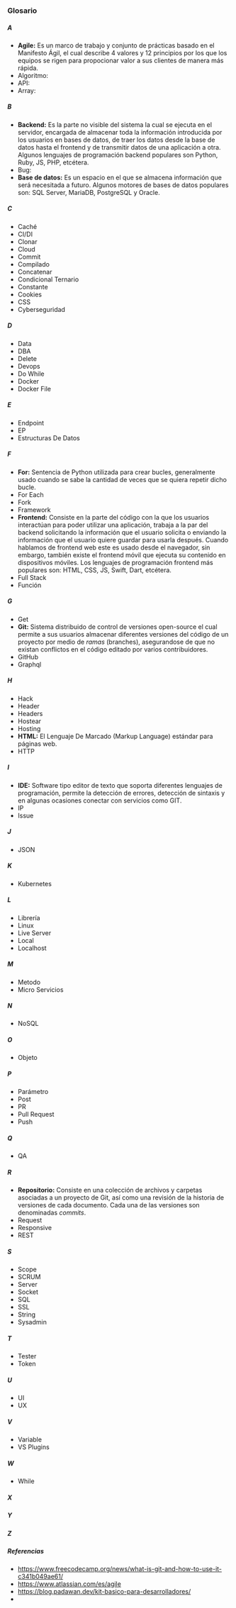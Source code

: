 ### Glosario
##### A

- **Agile:** Es un marco de trabajo y conjunto de prácticas basado en el Manifesto Ágil, el cual describe 4 valores y 12 principios por los que los equipos se rigen para propocionar valor a sus clientes de manera más rápida.
- Algoritmo:
- API:
- Array:

##### B

- **Backend:** Es la parte no visible del sistema la cual se ejecuta en el servidor, encargada de almacenar toda la información introducida por los usuarios en bases de datos, de traer los datos desde la base de datos hasta el frontend y de transmitir datos de una aplicación a otra. Algunos lenguajes de programación backend populares son Python, Ruby, JS, PHP, etcétera.
- Bug:
- **Base de datos:** Es un espacio en el que se almacena información que será necesitada a futuro. Algunos motores de bases de datos populares son: SQL Server, MariaDB, PostgreSQL y Oracle.

##### C

- Caché
- CI/DI
- Clonar
- Cloud
- Commit
- Compilado
- Concatenar
- Condicional Ternario
- Constante
- Cookies
- CSS
- Cyberseguridad

##### D

- Data
- DBA
- Delete
- Devops
- Do While
- Docker
- Docker File

##### E

- Endpoint
- EP
- Estructuras De Datos

##### F

- **For:** Sentencia de Python utilizada para crear bucles, generalmente usado cuando se sabe la cantidad de veces que se quiera repetir dicho bucle.
- For Each
- Fork
- Framework
- **Frontend:** Consiste en la parte del código con la que los usuarios interactúan para poder utilizar una aplicación, trabaja a la par del backend solicitando la información que el usuario solicita o enviando la información que el usuario quiere guardar para usarla después. Cuando hablamos de frontend web este es usado desde el navegador, sin embargo, también existe el frontend móvil que ejecuta su contenido en dispositivos móviles. Los lenguajes de programación frontend más populares son: HTML, CSS, JS, Swift, Dart, etcétera. 
- Full Stack
- Función

##### G

- Get
- **Git:** Sistema distribuido de control de versiones open-source el cual permite a sus usuarios almacenar diferentes versiones del código de un proyecto por medio de *ramas* (branches), asegurandose de que no existan conflictos en el código editado por varios contribuidores.
- GitHub
- Graphql

##### H

- Hack
- Header
- Headers
- Hostear
- Hosting
- **HTML:** El Lenguaje De Marcado (Markup Language) estándar para páginas web. 
- HTTP

##### I

- **IDE:** Software tipo editor de texto que soporta diferentes lenguajes de programación, permite la detección de errores, detección de sintaxis y en algunas ocasiones conectar con servicios como GIT.
- IP
- Issue

##### J

- JSON

##### K

- Kubernetes

##### L

- Librería
- Linux
- Live Server
- Local
- Localhost

##### M

- Metodo
- Micro Servicios

##### N

- NoSQL

##### O

- Objeto

##### P

- Parámetro
- Post
- PR
- Pull Request
- Push

##### Q

- QA

##### R

- **Repositorio:** Consiste en una colección de archivos y carpetas asociadas a un proyecto de Git, así como una revisión de la historia de versiones de cada documento. Cada una de las versiones son denominadas *commits*. 
- Request
- Responsive
- REST

##### S

- Scope
- SCRUM
- Server
- Socket
- SQL
- SSL
- String
- Sysadmin

##### T

- Tester
- Token

##### U

- UI
- UX

##### V
- Variable
- VS Plugins

##### W

- While

##### X

##### Y

##### Z

##### Referencias

- https://www.freecodecamp.org/news/what-is-git-and-how-to-use-it-c341b049ae61/
- https://www.atlassian.com/es/agile
- https://blog.padawan.dev/kit-basico-para-desarrolladores/
- 

